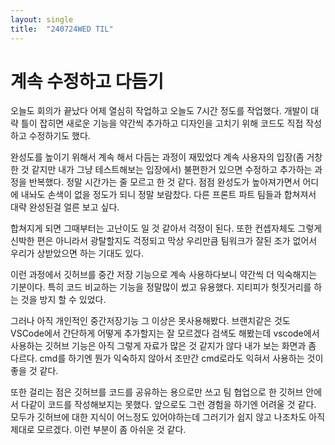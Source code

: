 ```yaml
---
layout: single
title:  "240724WED TIL"
---
```

# 계속 수정하고 다듬기

오늘도 회의가 끝났다
어제 열심히 작업하고 오늘도 7시간 정도를 작업했다.
개발이 대략 틀이 잡히면 새로운 기능을 약간씩 추가하고 디자인을 고치기 위해 코드도 직접 작성하고 수정하기도 했다.

완성도를 높이기 위해서 계속 해서 다듬는 과정이 재밌었다
계속 사용자의 입장(좀 거창한 것 같지만 내가 그냥 테스트해보는 입장에서) 불편한거 있으면 수정하고 추가하는 과정을 반복했다.
정말 시간가는 줄 모르고 한 것 같다.
점점 완성도가 높아져가면서 어디에 내놔도 손색이 없을 정도가 되니 정말 보람찼다. 다른 프론트 파트 팀들과 합쳐져서 대략 완성된걸 얼른 보고 싶다.

합쳐지게 되면 그때부터는 고난이도 일 것 같아서 걱정이 된다. 또한 컨셉자체도 그렇게 신박한 편은 아니라서 광탈할지도 걱정되고 막상 우리만큼 팀워크가 잘된 조가 없어서 우리가 상받았으면 하는 기대도 있다.

이런 과정에서 깃허브를 중간 저장 기능으로 계속 사용하다보니 약간씩 더 익숙해지는 기분이다. 특히 코드 비교하는 기능을 정말많이 썼고 유용했다. 지티피가 헛짓거리를 하는 것을 방지 할 수 있었다.

그러나 아직 개인적인 중간저장기능 그 이상은 못사용해봤다. 브랜치같은 것도 VSCode에서 간단하게 어떻게 추가할지는 잘 모르겠다 검색도 해봤는데 vscode에서 사용하는 깃허브 기능은 아직 그렇게 자료가 많은 것 같지가 않다 내가 보는 화면과 좀 다르다. cmd를 하기엔 뭔가 익숙하지 않아서 조만간 cmd로라도 익혀서 사용하는 것이 좋을 것 같다.

또한 걸리는 점은 깃허브를 코드를 공유하는 용으로만 쓰고 팀 협업으로 한 깃허브 안에서 다같이 코드를 작성해보지는 못했다. 앞으로도 그런 경험을 하기엔 어려울 것 같다. 모두가 깃허브에 대한 지식이 어느정도 있어야하는데 그러기가 쉽지 않고 나조차도 아직 제대로 모르겠다. 이런 부분이 좀 아쉬운 것 같다. 